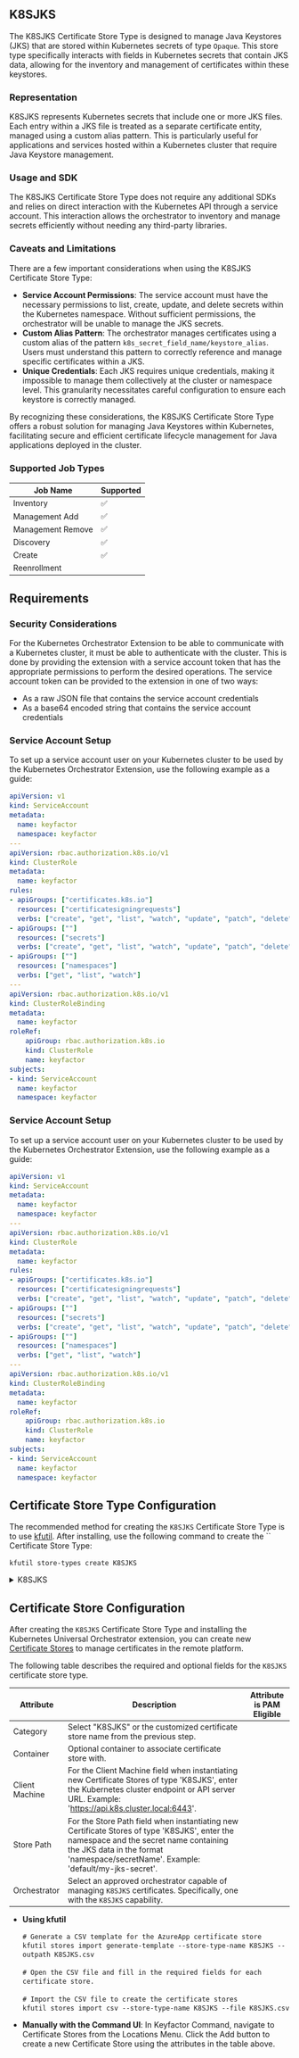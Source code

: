 ## K8SJKS

The K8SJKS Certificate Store Type is designed to manage Java Keystores (JKS) that are stored within Kubernetes secrets of type `Opaque`. This store type specifically interacts with fields in Kubernetes secrets that contain JKS data, allowing for the inventory and management of certificates within these keystores.

### Representation

K8SJKS represents Kubernetes secrets that include one or more JKS files. Each entry within a JKS file is treated as a separate certificate entity, managed using a custom alias pattern. This is particularly useful for applications and services hosted within a Kubernetes cluster that require Java Keystore management.

### Usage and SDK

The K8SJKS Certificate Store Type does not require any additional SDKs and relies on direct interaction with the Kubernetes API through a service account. This interaction allows the orchestrator to inventory and manage secrets efficiently without needing any third-party libraries.

### Caveats and Limitations

There are a few important considerations when using the K8SJKS Certificate Store Type:

- **Service Account Permissions**: The service account must have the necessary permissions to list, create, update, and delete secrets within the Kubernetes namespace. Without sufficient permissions, the orchestrator will be unable to manage the JKS secrets.
- **Custom Alias Pattern**: The orchestrator manages certificates using a custom alias of the pattern `k8s_secret_field_name/keystore_alias`. Users must understand this pattern to correctly reference and manage specific certificates within a JKS.
- **Unique Credentials**: Each JKS requires unique credentials, making it impossible to manage them collectively at the cluster or namespace level. This granularity necessitates careful configuration to ensure each keystore is correctly managed.

By recognizing these considerations, the K8SJKS Certificate Store Type offers a robust solution for managing Java Keystores within Kubernetes, facilitating secure and efficient certificate lifecycle management for Java applications deployed in the cluster.



### Supported Job Types

| Job Name | Supported |
| -------- | --------- |
| Inventory | ✅ |
| Management Add | ✅ |
| Management Remove | ✅ |
| Discovery | ✅ |
| Create | ✅ |
| Reenrollment |  |

## Requirements

### Security Considerations
For the Kubernetes Orchestrator Extension to be able to communicate with a Kubernetes cluster, it must
be able to authenticate with the cluster.  This is done by providing the extension with a service account
token that has the appropriate permissions to perform the desired operations. The service account token
can be provided to the extension in one of two ways:
- As a raw JSON file that contains the service account credentials
- As a base64 encoded string that contains the service account credentials

### Service Account Setup
To set up a service account user on your Kubernetes cluster to be used by the Kubernetes Orchestrator Extension, use the following example as a guide:
```yaml
apiVersion: v1
kind: ServiceAccount
metadata:
  name: keyfactor
  namespace: keyfactor
---
apiVersion: rbac.authorization.k8s.io/v1
kind: ClusterRole
metadata:
  name: keyfactor
rules:
- apiGroups: ["certificates.k8s.io"]
  resources: ["certificatesigningrequests"]
  verbs: ["create", "get", "list", "watch", "update", "patch", "delete"]
- apiGroups: [""]
  resources: ["secrets"]
  verbs: ["create", "get", "list", "watch", "update", "patch", "delete"]
- apiGroups: [""]
  resources: ["namespaces"]
  verbs: ["get", "list", "watch"]
---
apiVersion: rbac.authorization.k8s.io/v1
kind: ClusterRoleBinding
metadata:
  name: keyfactor
roleRef:
    apiGroup: rbac.authorization.k8s.io
    kind: ClusterRole
    name: keyfactor
subjects:
- kind: ServiceAccount
  name: keyfactor
  namespace: keyfactor
```

### Service Account Setup
To set up a service account user on your Kubernetes cluster to be used by the Kubernetes Orchestrator Extension, use the following example as a guide:
```yaml
apiVersion: v1
kind: ServiceAccount
metadata:
  name: keyfactor
  namespace: keyfactor
---
apiVersion: rbac.authorization.k8s.io/v1
kind: ClusterRole
metadata:
  name: keyfactor
rules:
- apiGroups: ["certificates.k8s.io"]
  resources: ["certificatesigningrequests"]
  verbs: ["create", "get", "list", "watch", "update", "patch", "delete"]
- apiGroups: [""]
  resources: ["secrets"]
  verbs: ["create", "get", "list", "watch", "update", "patch", "delete"]
- apiGroups: [""]
  resources: ["namespaces"]
  verbs: ["get", "list", "watch"]
---
apiVersion: rbac.authorization.k8s.io/v1
kind: ClusterRoleBinding
metadata:
  name: keyfactor
roleRef:
    apiGroup: rbac.authorization.k8s.io
    kind: ClusterRole
    name: keyfactor
subjects:
- kind: ServiceAccount
  name: keyfactor
  namespace: keyfactor
```



## Certificate Store Type Configuration

The recommended method for creating the `K8SJKS` Certificate Store Type is to use [kfutil](https://github.com/Keyfactor/kfutil). After installing, use the following command to create the `` Certificate Store Type:

```shell
kfutil store-types create K8SJKS
```

<details><summary>K8SJKS</summary>

Create a store type called `K8SJKS` with the attributes in the tables below:

### Basic Tab
| Attribute | Value | Description |
| --------- | ----- | ----- |
| Name | K8SJKS | Display name for the store type (may be customized) |
| Short Name | K8SJKS | Short display name for the store type |
| Capability | K8SJKS | Store type name orchestrator will register with. Check the box to allow entry of value |
| Supported Job Types (check the box for each) | Add, Discovery, Remove | Job types the extension supports |
| Supports Add | ✅ | Check the box. Indicates that the Store Type supports Management Add |
| Supports Remove | ✅ | Check the box. Indicates that the Store Type supports Management Remove |
| Supports Discovery | ✅ | Check the box. Indicates that the Store Type supports Discovery |
| Supports Reenrollment |  |  Indicates that the Store Type supports Reenrollment |
| Supports Create | ✅ | Check the box. Indicates that the Store Type supports store creation |
| Needs Server | ✅ | Determines if a target server name is required when creating store |
| Blueprint Allowed |  | Determines if store type may be included in an Orchestrator blueprint |
| Uses PowerShell |  | Determines if underlying implementation is PowerShell |
| Requires Store Password | ✅ | Determines if a store password is required when configuring an individual store. |
| Supports Entry Password |  | Determines if an individual entry within a store can have a password. |

The Basic tab should look like this:

![K8SJKS Basic Tab](../docsource/images/K8SJKS-basic-store-type-dialog.png)

### Advanced Tab
| Attribute | Value | Description |
| --------- | ----- | ----- |
| Supports Custom Alias | Required | Determines if an individual entry within a store can have a custom Alias. |
| Private Key Handling | Optional | This determines if Keyfactor can send the private key associated with a certificate to the store. Required because IIS certificates without private keys would be invalid. |
| PFX Password Style | Default | 'Default' - PFX password is randomly generated, 'Custom' - PFX password may be specified when the enrollment job is created (Requires the Allow Custom Password application setting to be enabled.) |

The Advanced tab should look like this:

![K8SJKS Advanced Tab](../docsource/images/K8SJKS-advanced-store-type-dialog.png)

### Custom Fields Tab
Custom fields operate at the certificate store level and are used to control how the orchestrator connects to the remote target server containing the certificate store to be managed. The following custom fields should be added to the store type:

| Name | Display Name | Type | Default Value/Options | Required | Description |
| ---- | ------------ | ---- | --------------------- | -------- | ----------- |


The Custom Fields tab should look like this:

![K8SJKS Custom Fields Tab](../docsource/images/K8SJKS-custom-fields-store-type-dialog.png)



</details>

## Certificate Store Configuration

After creating the `K8SJKS` Certificate Store Type and installing the Kubernetes Universal Orchestrator extension, you can create new [Certificate Stores](https://software.keyfactor.com/Core-OnPrem/Current/Content/ReferenceGuide/Certificate%20Stores.htm?Highlight=certificate%20store) to manage certificates in the remote platform.

The following table describes the required and optional fields for the `K8SJKS` certificate store type.

| Attribute | Description | Attribute is PAM Eligible |
| --------- | ----------- | ------------------------- |
| Category | Select "K8SJKS" or the customized certificate store name from the previous step. | |
| Container | Optional container to associate certificate store with. | |
| Client Machine | For the Client Machine field when instantiating new Certificate Stores of type 'K8SJKS', enter the Kubernetes cluster endpoint or API server URL. Example: 'https://api.k8s.cluster.local:6443'. | |
| Store Path | For the Store Path field when instantiating new Certificate Stores of type 'K8SJKS', enter the namespace and the secret name containing the JKS data in the format 'namespace/secretName'. Example: 'default/my-jks-secret'. | |
| Orchestrator | Select an approved orchestrator capable of managing `K8SJKS` certificates. Specifically, one with the `K8SJKS` capability. | |

* **Using kfutil**

    ```shell
    # Generate a CSV template for the AzureApp certificate store
    kfutil stores import generate-template --store-type-name K8SJKS --outpath K8SJKS.csv

    # Open the CSV file and fill in the required fields for each certificate store.

    # Import the CSV file to create the certificate stores
    kfutil stores import csv --store-type-name K8SJKS --file K8SJKS.csv
    ```

* **Manually with the Command UI**: In Keyfactor Command, navigate to Certificate Stores from the Locations Menu. Click the Add button to create a new Certificate Store using the attributes in the table above.